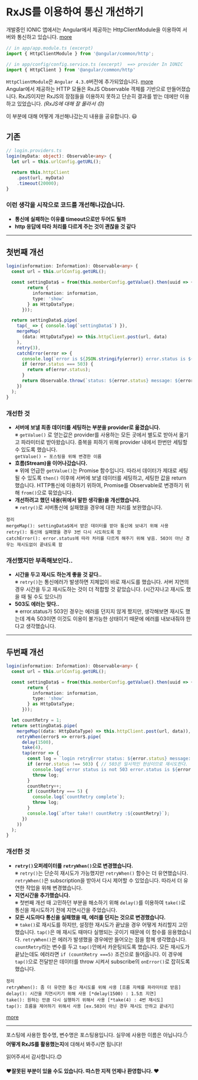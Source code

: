RxJS를 이용하여 통신 개선하기
===

개발중인 IONIC 앱에서는 Angular에서 제공하는 HttpClientModule을 이용하여 서버와 통신하고 있습니다. [more](https://angular.io/guide/http)
```typescript
// in app/app.module.ts (excerpt)
import { HttpClientModule } from '@angular/common/http';

// in app/config/config.service.ts (excerpt)  ==> provider In IONIC
import { HttpClient } from '@angular/common/http'
```
`HttpClientModule`은 `Angular 4.3.0`버전에 추가되었습니다. [more](https://han41858.tistory.com/39)   
Angular에서 제공하는 HTTP 모듈은 RxJS Observable 객체를 기반으로 만들어졌습니다. RxJS이지만 RxJS의 장점들을 이용하지 못하고 단순히 결과를 받는 데에만 이용하고 있었습니다. _(RxJS에 대해 잘 몰라서 :disappointed:)_   


이 부분에 대해 어떻게 개선해나갔는지 내용을 공유합니다. :smiley:

## 기존
```typescript
// login.providers.ts
login(myData: object): Observable<any> {
  let url = this.urlConfig.getURL();

  return this.httpClient
    .post(url, myData)
    .timeout(20000);
}
```
### 이런 생각을 시작으로 코드를 개선해나갔습니다.
- **통신에 실패하는 이유를 timeout으로만 두어도 될까**   
- **http 응답에 따라 처리를 다르게 주는 것이 괜찮을 것 같다**   

---

## 첫번째 개선

```typescript
login(information: Information): Observable<any> {
  const url = this.urlConfig.getURL();

  const settingData$ = from(this.memberConfig.getValue().then(uuid => {
        return {
          information: information,
          type: 'show'
        } as HttpDataType;
      }));

  return settingData$.pipe(
    tap(_ => { console.log(`settingData$`) }),
    mergeMap(
      (data: HttpDataType) => this.httpClient.post(url, data)
    ),
    retry(3),
    catchError(error => {
      console.log(`error is ${JSON.stringify(error)} error.status is ${error.status}`);
      if (error.status === 503) {
        return of(error.status);
      }
      return Observable.throw(`status: ${error.status} message: ${error.message}`);
    })
  );
}
```
### 개선한 것
- **서버에 보낼 최종 데이터를 세팅하는 부분을 provider로 옮겼습니다.**   
※   ```getValue()``` 로 얻는값은 provider를 사용하는 모든 곳에서 별도로 받아서 옮기고 파라미터로 받아왔습니다. 중복을 피하기 위해 provider 내에서 한번만 세팅할 수 있도록 했습니다.   
`getValue() ← 포스팅을 위해 변경한 이름`   
- **흐름(Stream)을 이어나갔습니다.**   
※ 위에 언급한 `getValue()`는 Promise 함수입니다. 따라서 데이터가 제대로 세팅될 수 있도록 `then()` 이후에 서버에 보낼 데이터를 세팅하고, 세팅한 값을 return 했습니다. HTTP통신에 이용하기 위하여, Promise를 Observable로 변경하기 위해 `from()`으로 묶었습니다.    
- **개선하려고 했던 내용(위에서 말한 생각들)을 개선했습니다.**   
※ `retry()`로 서버통신에 실패했을 경우에 대한 처리를 보완했습니다.   
```
정리
mergeMap(): settingData$에서 받은 데이터를 받아 통신에 보내기 위해 사용
retry(): 통신에 실패했을 경우 3번 다시 시도하도록 함
catchError(): error.status에 따라 처리를 다르게 해주기 위해 넣음. 503이 아닌 경우는 재시도없이 끝내도록 함
```

### 개선했지만 부족해보인다..
- **시간을 두고 재시도 하는게 좋을 것 같다..**      
※ `retry()`는 통신에러가 발생하면 지체없이 바로 재시도를 했습니다. 서버 지연의 경우 시간을 두고 재시도하는 것이 더 적합할 것 같았습니다. (시간지나고 재시도 했을 때 될 수도 있으니!)
- **503도 에러는 맞다..**   
※ error.status가 503인 경우는 에러를 던지지 않게 짰지만, 생각해보면 재시도 했는데 계속 503이면 이것도 이용이 불가능한 상태이기 때문에 에러를 내보내줘야 한다고 생각했습니다.

---

## 두번째 개선

```typescript
login(information: Information): Observable<any> {
  const url = this.urlConfig.getURL();

  const settingData$ = from(this.memberConfig.getValue().then(uuid => {
        return {
          information: information,
          type: 'show'
        } as HttpDataType;
      }));

  let countRetry = 1;
  return settingData$.pipe(
    mergeMap((data: HttpDataType) => this.httpClient.post(url, data)),
    retryWhen(error$ => error$.pipe(
      delay(1500),
      take(4),
      tap(error => {
        const log = `login retryError status: ${error.status} message: ${error.message}`;
        if (error.status !== 503) { // 503은 일시적인 현상이므로 재시도한다.
          console.log(`error status is not 503 error.status is ${error.status}`);
          throw log;
        }
        countRetry++;
        if (countRetry === 5) {
          console.log(`countRetry complete`);
          throw log;
        }
        console.log(`after take!! countRetry :${countRetry}`);
      })
    ))
  );
}
```

### 개선한 것
- **`retry()`오퍼레이터를 `retryWhen()`으로 변경했습니다.**   
※ `retry()`는 단순히 재시도가 가능했지만 `retryWhen()` 함수는 더 유연했습니다. `retryWhen()`은 subscription을 받아서 다시 제어할 수 있었습니다. 따라서 더 유연한 작업을 위해 변경했습니다.   
- **지연시간을 추가했습니다.**   
※ 첫번째 개선 때 고민하던 부분을 해소하기 위해 `delay()`를 이용하여 `take()`로 통신을 재시도하기 전에 지연시간을 주었습니다.   
- **모든 시도마다 통신을 실패했을 때, 에러를 던지는 것으로 변경했습니다.**   
※ `take()`로 재시도를 하지만, 설정한 재시도가 끝났을 경우 어떻게 처리할지 고민했습니다. `tap()`은 매 재시도 때마다 실행되는 곳이기 때문에 이 함수를 응용했습니다. `retryWhen()`은 에러가 발생했을 경우에만 들어오는 점을 함께 생각했습니다.   
 `countRetry`라는 변수를 두고 `tap()`안에서 카운팅되도록 했습니다. 모든 재시도가 끝났는데도 에러라면 `if (countRetry ===5)` 조건으로 들어옵니다. 이 경우에 `tap()`으로 전달받은 데이터를 throw 시켜서 subscribe의 `onError()`로 잡히도록 했습니다. 

```
정리
retryWhen(): 좀 더 유연한 통신 재시도를 위해 사용 [흐름 자체를 파라미터로 받음]
delay(): 시간을 지연시키기 위해 사용 [*delay(1500) : 1.5초 지연]
take(): 원하는 만큼 다시 실행하기 위해서 사용 [*take(4) : 4번 재시도]
tap(): 흐름을 제어하기 위해서 사용 [ex.503이 아닌 경우 재시도 안하고 끝내기]
```

[more](https://stackoverflow.com/questions/44979131/rxjs-retry-with-delay-function)

---

포스팅에 사용한 함수명, 변수명은 포스팅용입니다. 실무에 사용한 이름은 아닙니다.:hand:   
**어떻게 RxJS를 활용했는지**에 대해서 봐주시면 됩니다!   

읽어주셔서 감사합니다.:blush:   


#### :heart:잘못된 부분이 있을 수도 있습니다. 따스한 지적 언제나 환영합니다. :heart:
